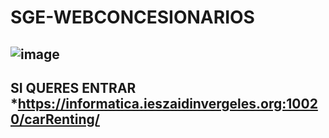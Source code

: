 # SGE-WEBCONCESIONARIOS
![image](https://user-images.githubusercontent.com/73525861/161958551-c041f7c0-115d-4a39-9d0a-84504cee4ccf.png)
---------------------------------------------------------------------------
SI QUERES ENTRAR
*https://informatica.ieszaidinvergeles.org:10020/carRenting/
---------------------------------------------------------------------------
